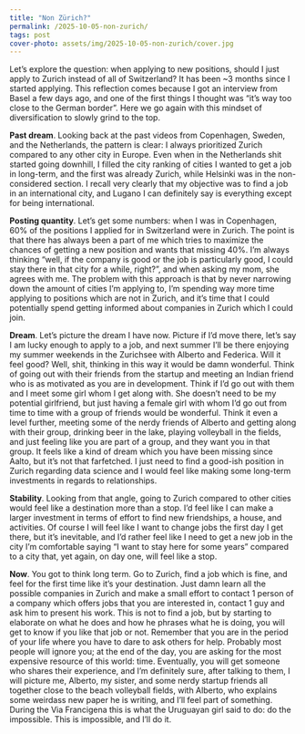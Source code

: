 ```yaml
---
title: "Non Zürich?"
permalink: /2025-10-05-non-zurich/
tags: post
cover-photo: assets/img/2025-10-05-non-zurich/cover.jpg
---
```


Let’s explore the question: when applying to new positions, should I just apply to Zurich instead of all of Switzerland? It has been ~3 months since I started applying. This reflection comes because I got an interview from Basel a few days ago, and one of the first things I thought was “it’s way too close to the German border”. Here we go again with this mindset of diversification to slowly grind to the top.

**Past dream**. Looking back at the past videos from Copenhagen, Sweden, and the Netherlands, the pattern is clear: I always prioritized Zurich compared to any other city in Europe. Even when in the Netherlands shit started going downhill, I filled the city ranking of cities I wanted to get a job in long-term, and the first was already Zurich, while Helsinki was in the non-considered section. I recall very clearly that my objective was to find a job in an international city, and Lugano I can definitely say is everything except for being international.

**Posting quantity**. Let’s get some numbers: when I was in Copenhagen, 60% of the positions I applied for in Switzerland were in Zurich. The point is that there has always been a part of me which tries to maximize the chances of getting a new position and wants that missing 40%. I’m always thinking “well, if the company is good or the job is particularly good, I could stay there in that city for a while, right?”, and when asking my mom, she agrees with me. The problem with this approach is that by never narrowing down the amount of cities I’m applying to, I’m spending way more time applying to positions which are not in Zurich, and it’s time that I could potentially spend getting informed about companies in Zurich which I could join.

**Dream**. Let’s picture the dream I have now. Picture if I’d move there, let’s say I am lucky enough to apply to a job, and next summer I’ll be there enjoying my summer weekends in the Zurichsee with Alberto and Federica. Will it feel good? Well, shit, thinking in this way it would be damn wonderful. Think of going out with their friends from the startup and meeting an Indian friend who is as motivated as you are in development. Think if I’d go out with them and I meet some girl whom I get along with. She doesn’t need to be my potential girlfriend, but just having a female girl with whom I’d go out from time to time with a group of friends would be wonderful. Think it even a level further, meeting some of the nerdy friends of Alberto and getting along with their group, drinking beer in the lake, playing volleyball in the fields, and just feeling like you are part of a group, and they want you in that group. It feels like a kind of dream which you have been missing since Aalto, but it’s not that farfetched. I just need to find a good-ish position in Zurich regarding data science and I would feel like making some long-term investments in regards to relationships.

**Stability**. Looking from that angle, going to Zurich compared to other cities would feel like a destination more than a stop. I’d feel like I can make a larger investment in terms of effort to find new friendships, a house, and activities. Of course I will feel like I want to change jobs the first day I get there, but it’s inevitable, and I’d rather feel like I need to get a new job in the city I’m comfortable saying “I want to stay here for some years” compared to a city that, yet again, on day one, will feel like a stop.

**Now**. You got to think long term. Go to Zurich, find a job which is fine, and feel for the first time like it’s your destination. Just damn learn all the possible companies in Zurich and make a small effort to contact 1 person of a company which offers jobs that you are interested in, contact 1 guy and ask him to present his work. This is not to find a job, but by starting to elaborate on what he does and how he phrases what he is doing, you will get to know if you like that job or not. Remember that you are in the period of your life where you have to dare to ask others for help. Probably most people will ignore you; at the end of the day, you are asking for the most expensive resource of this world: time. Eventually, you will get someone who shares their experience, and I’m definitely sure, after talking to them, I will picture me, Alberto, my sister, and some nerdy startup friends all together close to the beach volleyball fields, with Alberto, who explains some weirdass new paper he is writing, and I’ll feel part of something. During the Via Francigena this is what the Uruguayan girl said to do: do the impossible. This is impossible, and I’ll do it.

<!-- 
## Other considerations

**Campus life**. In Aalto, everything was offered to me: amazing colleages, the guild, CLC, and the whole warm and welcoming environment. But that was campus life: a community designated and structured to feel welcoming. The univeristy was subsidized to provide this environment, new structures, free sports, etc. And it intuitively makes sense, at the univeristy young adults stay to at most five years and everyone is new. Every other large city like Lugano is built to function at scale, and if you want to build connections you have to earn them. You must go out to find a new sport, new firnds, and a new group for whatever you are interested into. You may think "well, the only difference is that it's not subsidized, but I can just pay", but that's not true. The city is already funn of people who are strictly interconnected and have enough people around them. You should seriously stop hoping to find another place like Aalto where everything was given to you, you were living campus life there.

**Language**: I don’t want to learn german and neither french. One thing I definitely know is that I don’t like to listen to french people speaking, while for german sometimes you think “yeah I could take back german”,  but I also know it’s fucking harsh and unpleasant to listen to, but I’d probably get used to it like you did with Danish, which is also damn harsh, and you seemingly didn’t get bothered by.

**Salary**. It would be very similar compared to other swiss cities in the german part, it’s not a real reason.
-->
